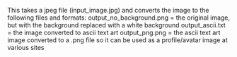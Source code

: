 This takes a jpeg file (input_image.jpg) and converts the image to the following files and formats:
output_no_background.png = the original image, but with the background replaced with a white background
output_ascii.txt = the image converted to ascii text art
output_png.png = the ascii text art image converted to a .png file so it can be used as a profile/avatar image at various sites
